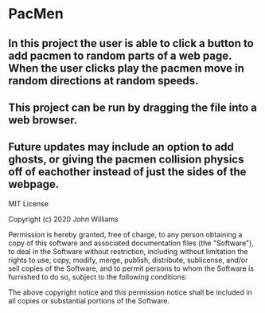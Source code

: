 # PacMen
## In this project the user is able to click a button to add pacmen to random parts of a web page. When the user clicks play the pacmen move in random directions at random speeds.
## This project can be run by dragging the file into a web browser.
## Future updates may include an option to add ghosts, or giving the pacmen collision physics off of eachother instead of just the sides of the webpage.
MIT License

Copyright (c) 2020 John Williams

Permission is hereby granted, free of charge, to any person obtaining a copy
of this software and associated documentation files (the "Software"), to deal
in the Software without restriction, including without limitation the rights
to use, copy, modify, merge, publish, distribute, sublicense, and/or sell
copies of the Software, and to permit persons to whom the Software is
furnished to do so, subject to the following conditions:

The above copyright notice and this permission notice shall be included in all
copies or substantial portions of the Software.
